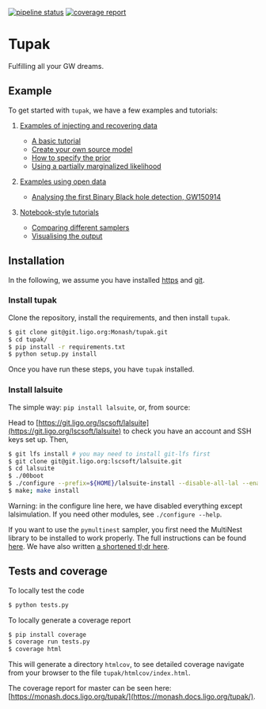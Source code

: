 [![pipeline status](https://git.ligo.org/Monash/tupak/badges/master/pipeline.svg)](https://git.ligo.org/Monash/tupak/commits/master)
[![coverage report](https://monash.docs.ligo.org/tupak/coverage.svg)](
https://monash.docs.ligo.org/tupak/)

# Tupak

Fulfilling all your GW dreams.

## Example

To get started with `tupak`, we have a few examples and tutorials:

1. [Examples of injecting and recovering data](https://git.ligo.org/Monash/tupak/tree/master/examples/injection_examples)
    * [A basic tutorial](https://git.ligo.org/Monash/tupak/blob/master/examples/injection_examples/basic_tutorial.py)
    * [Create your own source model](https://git.ligo.org/Monash/tupak/blob/master/examples/injection_examples/create_your_own_source_model.py)
    * [How to specify the prior](https://git.ligo.org/Monash/tupak/blob/master/examples/injection_examples/how_to_specify_the_prior.py)
    * [Using a partially marginalized likelihood](https://git.ligo.org/Monash/tupak/blob/master/examples/injection_examples/marginalized_likelihood.py)

2. [Examples using open data](https://git.ligo.org/Monash/tupak/tree/master/examples/open_data_examples)
    * [Analysing the first Binary Black hole detection, GW150914](https://git.ligo.org/Monash/tupak/blob/master/examples/open_data_examples/GW150914.py)

3. [Notebook-style tutorials](https://git.ligo.org/Monash/tupak/tree/master/examples/tutorials)
    * [Comparing different samplers](https://git.ligo.org/Monash/tupak/blob/master/examples/tutorials/compare_samplers.ipynb)
    * [Visualising the output](https://git.ligo.org/Monash/tupak/blob/master/examples/tutorials/visualising_the_results.ipynb)


## Installation

In the following, we assume you have installed
[https](pip://pypa.io.en/stable/installing/pip/) and [git](https://git-scm.com/).

### Install tupak
Clone the repository, install the requirements, and then install `tupak`.
```bash
$ git clone git@git.ligo.org:Monash/tupak.git
$ cd tupak/
$ pip install -r requirements.txt
$ python setup.py install
```

Once you have run these steps, you have `tupak` installed.

### Install lalsuite
The simple way: `pip install lalsuite`, or,
from source:

Head to
[https://git.ligo.org/lscsoft/lalsuite](https://git.ligo.org/lscsoft/lalsuite)
to check you have an account and SSH keys set up. Then,

```bash
$ git lfs install # you may need to install git-lfs first
$ git clone git@git.ligo.org:lscsoft/lalsuite.git
$ cd lalsuite
$ ./00boot
$ ./configure --prefix=${HOME}/lalsuite-install --disable-all-lal --enable-swig  --enable-lalsimulation
$ make; make install
```

Warning: in the configure line here, we have disabled everything except
lalsimulation. If you need other modules, see `./configure --help`.


If you want to use the `pymultinest` sampler, you first need the
MultiNest library to be installed to work properly. The full instructions can
be found [here](https://johannesbuchner.github.io/PyMultiNest/install.html). We
have also written [a shortened tl;dr here](./TLDR_MULTINEST.md).

## Tests and coverage

To locally test the code

```bash
$ python tests.py
```

To locally generate a coverage report

```bash
$ pip install coverage
$ coverage run tests.py
$ coverage html
```

This will generate a directory `htmlcov`, to see detailed coverage navigate
from your browser to the file `tupak/htmlcov/index.html`.

The coverage report for master can be seen here:
[https://monash.docs.ligo.org/tupak/](https://monash.docs.ligo.org/tupak/).


